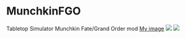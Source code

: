 # MunchkinFGO
Tabletop Simulator Munchkin Fate/Grand Order mod
[My image](https://github.io/4keY/MunchkinFGO/Allies/deck1.png)
![](https://raw.githubusercontent.com/vasili111/MunchkinFGO/master/Allies/deck1.png)
![](https://raw.githubusercontent.com/vasili111/testRepo/master/images_for_github/3.jpg)
